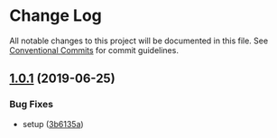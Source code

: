 # Change Log

All notable changes to this project will be documented in this file.
See [Conventional Commits](https://conventionalcommits.org) for commit guidelines.

## [1.0.1](https://github.com/okonech/mtg-react-redux/compare/v1.0.0...v1.0.1) (2019-06-25)


### Bug Fixes

* setup ([3b6135a](https://github.com/okonech/mtg-react-redux/commit/3b6135a))

